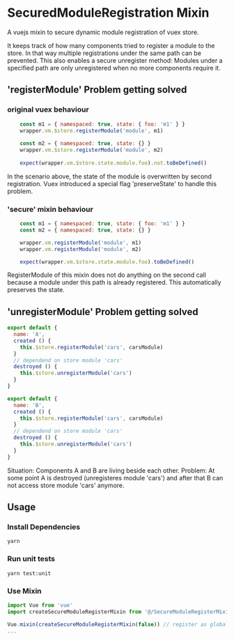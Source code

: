 # SecuredModuleRegistration Mixin
A vuejs mixin to secure dynamic module registration of vuex store.

It keeps track of how many components tried to register a module to the store. In that way multiple registrations under the same path can be prevented. This also enables a secure unregister method: 
Modules under a specified path are only unregistered when no more components require it.

## 'registerModule' Problem getting solved

### original vuex behaviour
```javascript
    const m1 = { namespaced: true, state: { foo: 'm1' } }
    wrapper.vm.$store.registerModule('module', m1)
    
    const m2 = { namespaced: true, state: {} }
    wrapper.vm.$store.registerModule('module', m2)
    
    expect(wrapper.vm.$store.state.module.foo).not.toBeDefined()
```

In the scenario above, the state of the module is overwritten by second registration. Vuex introduced a special flag 'preserveState' to handle this problem.

### 'secure' mixin behaviour
```javascript
    const m1 = { namespaced: true, state: { foo: 'm1' } }
    const m2 = { namespaced: true, state: {} }

    wrapper.vm.registerModule('module', m1)
    wrapper.vm.registerModule('module', m2)

    expect(wrapper.vm.$store.state.module.foo).toBeDefined()
```

RegisterModule of this mixin does not do anything on the second call because a module under this path is already registered. This automatically preserves the state.

## 'unregisterModule' Problem getting solved
```javascript
export default {
  name: 'A',
  created () {
    this.$store.registerModule('cars', carsModule)
  }
  // dependend on store module 'cars'
  destroyed () {
    this.$store.unregisterModule('cars')
  }
}

export default { 
  name: 'B', 
  created () {
    this.$store.registerModule('cars', carsModule)
  }
  // dependend on store module 'cars'
  destroyed () {
    this.$store.unregisterModule('cars')
  }
}
```

Situation: Components A and B are living beside each other. 
Problem: At some point A is destroyed (unregisteres module 'cars') and after that B can not access store module 'cars' anymore.

## Usage

### Install Dependencies
`yarn`

### Run unit tests
`yarn test:unit`

### Use Mixin
```javascript
import Vue from 'vue'
import createSecureModuleRegisterMixin from '@/SecureModuleRegisterMixin'

Vue.mixin(createSecureModuleRegisterMixin(false)) // register as global mixin
...
```
